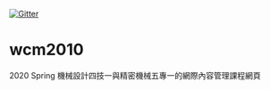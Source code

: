 [![Gitter](https://badges.gitter.im/mdecourse/wcm2020.svg)](https://gitter.im/mdecourse/wcm2020?utm_source=badge&utm_medium=badge&utm_campaign=pr-badge)
# wcm2010
2020 Spring 機械設計四技一與精密機械五專一的網際內容管理課程網頁
